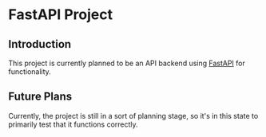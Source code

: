 # FastAPI Project
 
## Introduction
This project is currently planned to be an API backend using [FastAPI](https://fastapi.tiangolo.com/) for functionality.

## Future Plans
Currently, the project is still in a sort of planning stage, so it's in this state to primarily test that it functions correctly.
